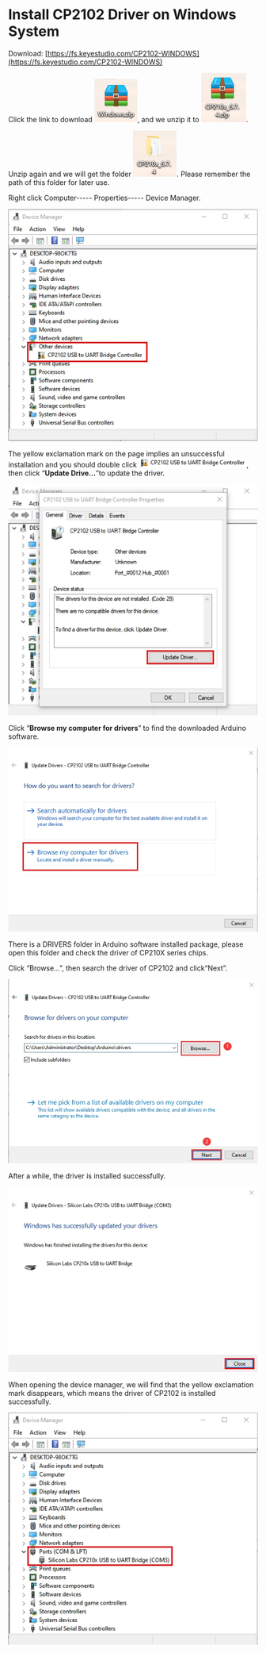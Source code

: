# **Install CP2102 Driver on Windows System**

Download: [https://fs.keyestudio.com/CP2102-WINDOWS](https://fs.keyestudio.com/CP2102-WINDOWS)

Click the link to download ![image-20230426100746100](./media/image-20230426100746100.png), and we unzip it to ![image-20230426100852988](./media/image-20230426100852988.png). 

Unzip again and we will get the folder ![image-20230426101012182](./media/image-20230426101012182.png). Please remember the path of this folder for later use. 

 Right click Computer----- Properties----- Device Manager.  

![img](./media/wps5.jpg)

The yellow exclamation mark on the page implies an unsuccessful  installation and you should double click ![img](./media/wps6.jpg), then click “**Update Drive...**”to update the driver. 

![img](./media/wps7.jpg)

Click “**Browse my computer for drivers**” to find the downloaded Arduino software.

![img](./media/wps8.jpg)

There is a DRIVERS folder in Arduino software installed package, please open this folder and check the driver of CP210X series chips.

Click “Browse...”, then search the driver of CP2102 and click“Next”.

![img](./media/wps9.jpg)

After a while, the driver is installed successfully.

![img](./media/wps10.jpg) 

When opening the device manager, we will find that the yellow exclamation mark disappears, which means the driver of CP2102 is installed successfully.

![img](./media/wps11.jpg)